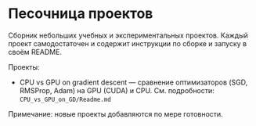 # Песочница проектов

Сборник небольших учебных и экспериментальных проектов. Каждый проект самодостаточен и содержит инструкции по сборке и запуску в своём README.

Проекты:
- CPU vs GPU on gradient descent — сравнение оптимизаторов (SGD, RMSProp, Adam) на GPU (CUDA) и CPU. См. подробности: `CPU_vs_GPU_on_GD/Readme.md`

Примечание: новые проекты добавляются по мере готовности.

